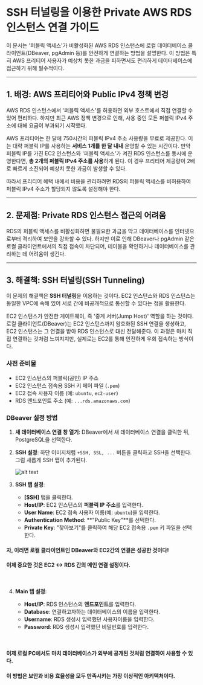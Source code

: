 # SSH 터널링을 이용한 Private AWS RDS 인스턴스 연결 가이드

이 문서는 '퍼블릭 액세스'가 비활성화된 AWS RDS 인스턴스에 로컬 데이터베이스 클라이언트(DBeaver, pgAdmin 등)를 안전하게 연결하는 방법을 설명한다. 이 방법은 특히 AWS 프리티어 사용자가 예상치 못한 과금을 피하면서도 편리하게 데이터베이스에 접근하기 위해 필수적이다.

---

## 1. 배경: AWS 프리티어와 Public IPv4 정책 변경

AWS RDS 인스턴스에서 '퍼블릭 액세스'를 허용하면 외부 호스트에서 직접 연결할 수 있어 편리하다. 하지만 최근 AWS 정책 변경으로 인해, 사용 중인 모든 퍼블릭 IPv4 주소에 대해 요금이 부과되기 시작했다.

AWS 프리티어는 한 달에 750시간의 퍼블릭 IPv4 주소 사용량을 무료로 제공한다. 이는 대략 퍼블릭 IP를 사용하는 **서비스 1개를 한 달 내내** 운영할 수 있는 시간이다. 만약 퍼블릭 IP를 가진 EC2 인스턴스와 '퍼블릭 액세스'가 켜진 RDS 인스턴스를 동시에 운영한다면, **총 2개의 퍼블릭 IPv4 주소를 사용**하게 된다. 이 경우 프리티어 제공량이 2배로 빠르게 소진되어 예상치 못한 과금이 발생할 수 있다.

따라서 프리티어 혜택 내에서 비용을 관리하려면 RDS의 퍼블릭 액세스를 비허용하여 퍼블릭 IPv4 주소가 할당되지 않도록 설정해야 한다.

---

## 2. 문제점: Private RDS 인스턴스 접근의 어려움

RDS의 퍼블릭 액세스를 비활성화하면 불필요한 과금을 막고 데이터베이스를 인터넷으로부터 격리하여 보안을 강화할 수 있다. 하지만 이로 인해 DBeaver나 pgAdmin 같은 로컬 클라이언트에서의 직접 접속이 차단되어, 테이블을 확인하거나 데이터베이스를 관리하는 데 어려움이 생긴다.

---

## 3. 해결책: SSH 터널링(SSH Tunneling)

이 문제의 해결책은 **SSH 터널링**을 이용하는 것이다. EC2 인스턴스와 RDS 인스턴스는 동일한 VPC에 속해 있어 서로 간에 비공개적으로 통신할 수 있다는 점을 활용한다.

EC2 인스턴스가 안전한 게이트웨이, 즉 '중계 서버(Jump Host)' 역할을 하는 것이다. 로컬 클라이언트(DBeaver)는 EC2 인스턴스까지 암호화된 SSH 연결을 생성하고, EC2 인스턴스는 그 연결을 받아 RDS 인스턴스로 대신 전달해준다. 이 과정은 마치 직접 연결하는 것처럼 느껴지지만, 실제로는 EC2를 통해 안전하게 우회 접속하는 방식이다.

### 사전 준비물

- EC2 인스턴스의 퍼블릭(공인) IP 주소
- EC2 인스턴스 접속용 SSH 키 페어 파일 (`.pem`)
- EC2 접속 사용자 이름 (예: `ubuntu`, `ec2-user`)
- RDS 엔드포인트 주소 (예: `...rds.amazonaws.com`)

### DBeaver 설정 방법

1.  **새 데이터베이스 연결 창 열기**: DBeaver에서 새 데이터베이스 연결을 클릭한 뒤, PostgreSQL을 선택한다.

2.  **SSH 설정**:
    하단 이미지처럼 `+SSH, SSL, ...` 버튼을 클릭하고 SSH을 선택한다.
    그럼 새롭게 SSH 탭이 추가된다.

    ![alt text](image.png)

3.  **SSH 탭 설정**:
    - **[SSH]** 탭을 클릭한다.
    - **Host/IP**: EC2 인스턴스의 **퍼블릭 IP 주소**를 입력한다.
    - **User Name**: EC2 접속 사용자 이름(예: `ubuntu`)을 입력한다.
    - **Authentication Method**: **"Public Key"**를 선택한다.
    - **Private Key**: "찾아보기"를 클릭하여 해당 EC2 접속용 `.pem` 키 파일을 선택한다.

#### 자, 이러면 로컬 클라이언트인 DBeaver와 EC2간의 연결은 성공한 것이다!

#### 이제 중요한 것은 EC2 <-> RDS 간의 메인 연결 설정이다.

<br>

4.  **Main 탭 설정**:


    - **Host/IP**: RDS 인스턴스의 **엔드포인트**를 입력한다.
    - **Database**: 연결하고자하는 데이터베이스의 이름을 입력한다.
    - **Username**: RDS 생성시 입력했던 사용자이름을 입력한다.
    - **Password**: RDS 생성시 입력했던 비밀번호를 입력한다.

<br>

#### 이제 로컬 PC에서도 마치 데이터베이스가 외부에 공개된 것처럼 연결하여 사용할 수 있다.

#### 이 방법은 보안과 비용 효율성을 모두 만족시키는 가장 이상적인 아키텍처이다.
